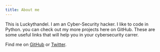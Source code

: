```yaml
---
title: About me
---
```


This is Luckythandel. I am an Cyber-Security hacker. I like to code in Python. you can check out my more projects here on GitHub. 
These are some useful links that will help you in your cybersecurity carrer.

Find me on [GitHub](https://github.com/luckythandel) or [Twitter](https://twitter.com/luckythandel).
